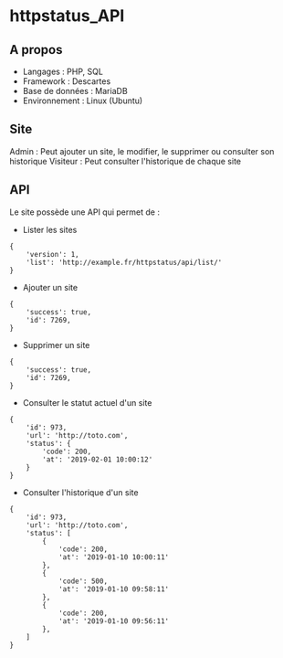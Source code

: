 # httpstatus_API

## A propos
 * Langages : PHP, SQL
 * Framework : Descartes
 * Base de données : MariaDB
 * Environnement : Linux (Ubuntu)
 
 
 ## Site
 
 
 Admin : Peut ajouter un site, le modifier, le supprimer ou consulter son historique 
 Visiteur : Peut consulter l'historique de chaque site
 
 
 
## API

Le site possède une API qui permet de :

- Lister les sites
```
{
    'version': 1,
    'list': 'http://example.fr/httpstatus/api/list/'
}
```


- Ajouter un site
```
{
    'success': true,
    'id': 7269,
}
```

- Supprimer un site
```
{
    'success': true,
    'id': 7269,
}
```

- Consulter le statut actuel d'un site
```
{
    'id': 973,
    'url': 'http://toto.com',
    'status': {
        'code': 200,
        'at': '2019-02-01 10:00:12'
    }
}
```

- Consulter l'historique d'un site
```
{
    'id': 973,
    'url': 'http://toto.com',
    'status': [
        {
            'code': 200,
            'at': '2019-01-10 10:00:11'
        },
        {
            'code': 500,
            'at': '2019-01-10 09:58:11'
        },
        {
            'code': 200,
            'at': '2019-01-10 09:56:11'
        },
    ]
}
```
